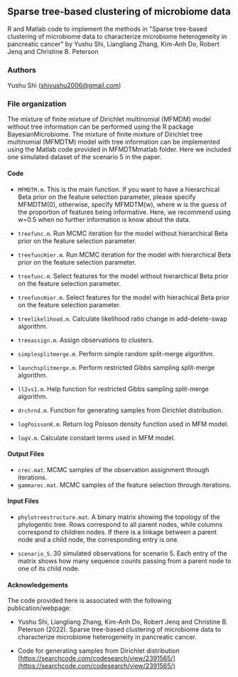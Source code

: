 ## Sparse tree-based clustering of microbiome data
R and Matlab code to implement the methods in "Sparse tree-based clustering of microbiome data to characterize microbiome heterogeneity in pancreatic cancer" by Yushu Shi, Liangliang Zhang, Kim-Anh Do, Robert Jenq and Christine B. Peterson

### Authors
Yushu Shi (shiyushu2006@gmail.com)

### File organization

The mixture of finite mixture of Dirichlet multinomial (MFMDM) model without tree information can be performed using the R package BayesianMicrobiome. The mixture of finite mixture of Dirichlet tree multinomial (MFMDTM) model with tree information can be implemented using the Matlab code provided in MFMDTMmatlab folder. Here we included one simulated dataset of the scenario 5 in the paper. 

#### Code

- `MFMDTM.m`. This is the main function. If you want to have a hierarchical Beta prior on the feature selection parameter, please specify MFMDTM(0), otherwise, specify MFMDTM(w), where w is the guess of the proportion of features being informative. Here, we recommend using w=0.5 when no further information is know about the data.

- `treefunc.m`. Run MCMC iteration for the model without hierarchical Beta prior on the feature selection parameter.

- `treefuncHier.m`. Run MCMC iteration for the model with hierarchical Beta prior on the feature selection parameter.

- `treefunc.m`. Select features for the model without hierarchical Beta prior on the feature selection parameter.

- `treefuncHier.m`. Select features for the model with hierachical Beta prior on the feature selection parameter.

- `treelikelihood.m`. Calculate likelihood ratio change in add-delete-swap algorithm.

- `treeassign.m`. Assign observations to clusters.

- `simplesplitmerge.m`. Perform simple random split-merge algorithm.

- `launchsplitmerge.m`. Perform restricted Gibbs sampling split-merge algorithm.

- `ll2vs1.m`. Help function for restricted Gibbs sampling split-merge algorithm.

- `drchrnd.m`. Function for generating samples from Dirichlet distribution.

- `logPoissonK.m`. Return log Poisson density function used in MFM model.

- `logV.m`. Calculate constant terms used in MFM model.

#### Output Files

- `crec.mat`. MCMC samples of the observation assignment through iterations.
- `gammarec.mat`. MCMC samples of the feature selection through iterations.

#### Input Files
- `phylotreestructure.mat`. A binary matrix showing the topology of the phylogentic tree. Rows correspond to all parent nodes, while columns correspond to children nodes. If there is a linkage between a parent node and a child node, the corresponding entry is one.

- `scenario_5`. 30 simulated observations for scenario 5. Each entry of the matrix shows how many sequence counts passing from a parent node to one of its child node.

#### Acknowledgements

The code provided here is associated with the following publication/webpage:

- Yushu Shi, Liangliang Zhang, Kim-Anh Do, Robert Jenq and Christine B. Peterson (2022). Sparse tree-based clustering of microbiome data to characterize microbiome heterogeneity in pancreatic cancer. 

- Code for generating samples from Dirichlet distribution [https://searchcode.com/codesearch/view/2391565/](https://searchcode.com/codesearch/view/2391565/)



